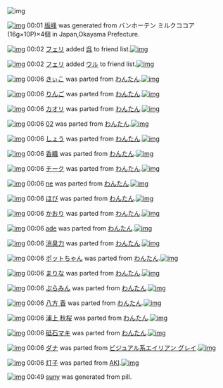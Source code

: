 ![img](http://gdrive-cdn.herokuapp.com/537b65a5bc09f0000721dda7/512px-barcode.png)

[![img](http://www.deviantsart.com/33tbfav.png)](http://www.barcodekanojo.com/kanojo/3192149/%E7%89%88%E5%B3%B0) 00:01 [版峰](http://www.barcodekanojo.com/kanojo/3192149/%E7%89%88%E5%B3%B0) was generated from バンホーテン ミルクココア (16g×10P)×4個 in Japan,Okayama Prefecture.

[![img](http://www.deviantsart.com/2ekpk5a.jpeg)](http://www.barcodekanojo.com/user/12204/%E3%83%95%E3%82%A7%E3%83%AA) 00:02 [フェリ](http://www.barcodekanojo.com/user/12204/%E3%83%95%E3%82%A7%E3%83%AA) added [呉](http://www.barcodekanojo.com/kanojo/3147837/%E5%91%89) to friend list.[![img](http://www.deviantsart.com/1crmk5q.png)](http://www.barcodekanojo.com/kanojo/3147837/%E5%91%89) 

[![img](http://www.deviantsart.com/2ekpk5a.jpeg)](http://www.barcodekanojo.com/user/12204/%E3%83%95%E3%82%A7%E3%83%AA) 00:02 [フェリ](http://www.barcodekanojo.com/user/12204/%E3%83%95%E3%82%A7%E3%83%AA) added [ウル](http://www.barcodekanojo.com/kanojo/37457/%E3%82%A6%E3%83%AB) to friend list.[![img](http://www.deviantsart.com/24uf4v1.png)](http://www.barcodekanojo.com/kanojo/37457/%E3%82%A6%E3%83%AB) 

[![img](http://www.deviantsart.com/3ta34ac.png)](http://www.barcodekanojo.com/kanojo/204553/%E3%81%8D%E3%81%83%E3%81%93) 00:06 [きぃこ](http://www.barcodekanojo.com/kanojo/204553/%E3%81%8D%E3%81%83%E3%81%93) was parted from [わんたん](http://www.barcodekanojo.com/kanojo/204553/%E3%81%8D%E3%81%83%E3%81%93).[![img](http://www.deviantsart.com/r8j348.jpeg)](http://www.barcodekanojo.com/user/274188/%E3%82%8F%E3%82%93%E3%81%9F%E3%82%93) 

[![img](http://www.deviantsart.com/nr57k.png)](http://www.barcodekanojo.com/kanojo/711874/%E3%82%8A%E3%82%93%E3%81%94) 00:06 [りんご](http://www.barcodekanojo.com/kanojo/711874/%E3%82%8A%E3%82%93%E3%81%94) was parted from [わんたん](http://www.barcodekanojo.com/kanojo/711874/%E3%82%8A%E3%82%93%E3%81%94).[![img](http://www.deviantsart.com/r8j348.jpeg)](http://www.barcodekanojo.com/user/274188/%E3%82%8F%E3%82%93%E3%81%9F%E3%82%93) 

[![img](http://www.deviantsart.com/2sgea5c.png)](http://www.barcodekanojo.com/kanojo/38804/%E3%82%AB%E3%82%AA%E3%83%AA) 00:06 [カオリ](http://www.barcodekanojo.com/kanojo/38804/%E3%82%AB%E3%82%AA%E3%83%AA) was parted from [わんたん](http://www.barcodekanojo.com/kanojo/38804/%E3%82%AB%E3%82%AA%E3%83%AA).[![img](http://www.deviantsart.com/r8j348.jpeg)](http://www.barcodekanojo.com/user/274188/%E3%82%8F%E3%82%93%E3%81%9F%E3%82%93) 

[![img](http://www.deviantsart.com/17mnj2n.png)](http://www.barcodekanojo.com/kanojo/39725/02) 00:06 [02](http://www.barcodekanojo.com/kanojo/39725/02) was parted from [わんたん](http://www.barcodekanojo.com/kanojo/39725/02).[![img](http://www.deviantsart.com/r8j348.jpeg)](http://www.barcodekanojo.com/user/274188/%E3%82%8F%E3%82%93%E3%81%9F%E3%82%93) 

[![img](http://www.deviantsart.com/1tflutl.png)](http://www.barcodekanojo.com/kanojo/299275/%E3%81%97%E3%82%87%E3%81%86) 00:06 [しょう](http://www.barcodekanojo.com/kanojo/299275/%E3%81%97%E3%82%87%E3%81%86) was parted from [わんたん](http://www.barcodekanojo.com/kanojo/299275/%E3%81%97%E3%82%87%E3%81%86).[![img](http://www.deviantsart.com/r8j348.jpeg)](http://www.barcodekanojo.com/user/274188/%E3%82%8F%E3%82%93%E3%81%9F%E3%82%93) 

[![img](http://www.deviantsart.com/289sn76.png)](http://www.barcodekanojo.com/kanojo/337837/%E9%A6%99%E7%B9%94) 00:06 [香織](http://www.barcodekanojo.com/kanojo/337837/%E9%A6%99%E7%B9%94) was parted from [わんたん](http://www.barcodekanojo.com/kanojo/337837/%E9%A6%99%E7%B9%94).[![img](http://www.deviantsart.com/r8j348.jpeg)](http://www.barcodekanojo.com/user/274188/%E3%82%8F%E3%82%93%E3%81%9F%E3%82%93) 

[![img](http://www.deviantsart.com/2d52kk8.png)](http://www.barcodekanojo.com/kanojo/317991/%E3%83%81%E3%83%BC%E3%82%AF) 00:06 [チーク](http://www.barcodekanojo.com/kanojo/317991/%E3%83%81%E3%83%BC%E3%82%AF) was parted from [わんたん](http://www.barcodekanojo.com/kanojo/317991/%E3%83%81%E3%83%BC%E3%82%AF).[![img](http://www.deviantsart.com/r8j348.jpeg)](http://www.barcodekanojo.com/user/274188/%E3%82%8F%E3%82%93%E3%81%9F%E3%82%93) 

[![img](http://www.deviantsart.com/2a38c0e.png)](http://www.barcodekanojo.com/kanojo/48347/ne) 00:06 [ne](http://www.barcodekanojo.com/kanojo/48347/ne) was parted from [わんたん](http://www.barcodekanojo.com/kanojo/48347/ne).[![img](http://www.deviantsart.com/r8j348.jpeg)](http://www.barcodekanojo.com/user/274188/%E3%82%8F%E3%82%93%E3%81%9F%E3%82%93) 

[![img](http://www.deviantsart.com/3bbs8oq.png)](http://www.barcodekanojo.com/kanojo/357571/%E3%81%BB%E3%81%B3) 00:06 [ほび](http://www.barcodekanojo.com/kanojo/357571/%E3%81%BB%E3%81%B3) was parted from [わんたん](http://www.barcodekanojo.com/kanojo/357571/%E3%81%BB%E3%81%B3).[![img](http://www.deviantsart.com/r8j348.jpeg)](http://www.barcodekanojo.com/user/274188/%E3%82%8F%E3%82%93%E3%81%9F%E3%82%93) 

[![img](http://www.deviantsart.com/1nmr4iu.png)](http://www.barcodekanojo.com/kanojo/53554/%E3%81%8B%E3%81%8A%E3%82%8A) 00:06 [かおり](http://www.barcodekanojo.com/kanojo/53554/%E3%81%8B%E3%81%8A%E3%82%8A) was parted from [わんたん](http://www.barcodekanojo.com/kanojo/53554/%E3%81%8B%E3%81%8A%E3%82%8A).[![img](http://www.deviantsart.com/r8j348.jpeg)](http://www.barcodekanojo.com/user/274188/%E3%82%8F%E3%82%93%E3%81%9F%E3%82%93) 

[![img](http://www.deviantsart.com/2hh0bin.png)](http://www.barcodekanojo.com/kanojo/56161/ade) 00:06 [ade](http://www.barcodekanojo.com/kanojo/56161/ade) was parted from [わんたん](http://www.barcodekanojo.com/kanojo/56161/ade).[![img](http://www.deviantsart.com/r8j348.jpeg)](http://www.barcodekanojo.com/user/274188/%E3%82%8F%E3%82%93%E3%81%9F%E3%82%93) 

[![img](http://www.deviantsart.com/2dobr1b.png)](http://www.barcodekanojo.com/kanojo/36332/%E6%B6%88%E8%87%AD%E5%8A%9B) 00:06 [消臭力](http://www.barcodekanojo.com/kanojo/36332/%E6%B6%88%E8%87%AD%E5%8A%9B) was parted from [わんたん](http://www.barcodekanojo.com/kanojo/36332/%E6%B6%88%E8%87%AD%E5%8A%9B).[![img](http://www.deviantsart.com/r8j348.jpeg)](http://www.barcodekanojo.com/user/274188/%E3%82%8F%E3%82%93%E3%81%9F%E3%82%93) 

[![img](http://www.deviantsart.com/1m9df1v.png)](http://www.barcodekanojo.com/kanojo/727623/%E3%83%9D%E3%83%83%E3%83%88%E3%81%A1%E3%82%83%E3%82%93) 00:06 [ポットちゃん](http://www.barcodekanojo.com/kanojo/727623/%E3%83%9D%E3%83%83%E3%83%88%E3%81%A1%E3%82%83%E3%82%93) was parted from [わんたん](http://www.barcodekanojo.com/kanojo/727623/%E3%83%9D%E3%83%83%E3%83%88%E3%81%A1%E3%82%83%E3%82%93).[![img](http://www.deviantsart.com/r8j348.jpeg)](http://www.barcodekanojo.com/user/274188/%E3%82%8F%E3%82%93%E3%81%9F%E3%82%93) 

[![img](http://www.deviantsart.com/erl1s3.png)](http://www.barcodekanojo.com/kanojo/2597330/%E3%81%BE%E3%82%8A%E3%81%AA) 00:06 [まりな](http://www.barcodekanojo.com/kanojo/2597330/%E3%81%BE%E3%82%8A%E3%81%AA) was parted from [わんたん](http://www.barcodekanojo.com/kanojo/2597330/%E3%81%BE%E3%82%8A%E3%81%AA).[![img](http://www.deviantsart.com/r8j348.jpeg)](http://www.barcodekanojo.com/user/274188/%E3%82%8F%E3%82%93%E3%81%9F%E3%82%93) 

[![img](http://www.deviantsart.com/2smdtub.png)](http://www.barcodekanojo.com/kanojo/571624/%E3%81%B7%E3%82%89%E3%81%BF%E3%82%93) 00:06 [ぷらみん](http://www.barcodekanojo.com/kanojo/571624/%E3%81%B7%E3%82%89%E3%81%BF%E3%82%93) was parted from [わんたん](http://www.barcodekanojo.com/kanojo/571624/%E3%81%B7%E3%82%89%E3%81%BF%E3%82%93).[![img](http://www.deviantsart.com/r8j348.jpeg)](http://www.barcodekanojo.com/user/274188/%E3%82%8F%E3%82%93%E3%81%9F%E3%82%93) 

[![img](http://www.deviantsart.com/3btfrq7.png)](http://www.barcodekanojo.com/kanojo/658374/%E5%85%AB%E6%96%B9%20%E9%A6%99) 00:06 [八方 香](http://www.barcodekanojo.com/kanojo/658374/%E5%85%AB%E6%96%B9%20%E9%A6%99) was parted from [わんたん](http://www.barcodekanojo.com/kanojo/658374/%E5%85%AB%E6%96%B9%20%E9%A6%99).[![img](http://www.deviantsart.com/r8j348.jpeg)](http://www.barcodekanojo.com/user/274188/%E3%82%8F%E3%82%93%E3%81%9F%E3%82%93) 

[![img](http://www.deviantsart.com/2e6alb7.png)](http://www.barcodekanojo.com/kanojo/657837/%E6%B5%A6%E4%B8%8A%20%E7%A7%8B%E6%A1%9C) 00:06 [浦上 秋桜](http://www.barcodekanojo.com/kanojo/657837/%E6%B5%A6%E4%B8%8A%20%E7%A7%8B%E6%A1%9C) was parted from [わんたん](http://www.barcodekanojo.com/kanojo/657837/%E6%B5%A6%E4%B8%8A%20%E7%A7%8B%E6%A1%9C).[![img](http://www.deviantsart.com/r8j348.jpeg)](http://www.barcodekanojo.com/user/274188/%E3%82%8F%E3%82%93%E3%81%9F%E3%82%93) 

[![img](http://www.deviantsart.com/1ia63p1.png)](http://www.barcodekanojo.com/kanojo/70752/%E7%A0%A5%E7%9F%B3%E3%83%9E%E3%82%AD) 00:06 [砥石マキ](http://www.barcodekanojo.com/kanojo/70752/%E7%A0%A5%E7%9F%B3%E3%83%9E%E3%82%AD) was parted from [わんたん](http://www.barcodekanojo.com/kanojo/70752/%E7%A0%A5%E7%9F%B3%E3%83%9E%E3%82%AD).[![img](http://www.deviantsart.com/r8j348.jpeg)](http://www.barcodekanojo.com/user/274188/%E3%82%8F%E3%82%93%E3%81%9F%E3%82%93) 

[![img](http://www.deviantsart.com/16o7qmn.png)](http://www.barcodekanojo.com/kanojo/3187798/%E3%83%80%E3%83%8A) 00:06 [ダナ](http://www.barcodekanojo.com/kanojo/3187798/%E3%83%80%E3%83%8A) was parted from [ビジュアル系エイリアン グレイ](http://www.barcodekanojo.com/kanojo/3187798/%E3%83%80%E3%83%8A).[![img](http://www.deviantsart.com/kj51e0.jpeg)](http://www.barcodekanojo.com/user/441/%E3%83%93%E3%82%B8%E3%83%A5%E3%82%A2%E3%83%AB%E7%B3%BB%E3%82%A8%E3%82%A4%E3%83%AA%E3%82%A2%E3%83%B3%20%E3%82%B0%E3%83%AC%E3%82%A4) 

[![img](http://www.deviantsart.com/3f2clo6.png)](http://www.barcodekanojo.com/kanojo/549974/%E7%81%AF%E5%AD%90) 00:06 [灯子](http://www.barcodekanojo.com/kanojo/549974/%E7%81%AF%E5%AD%90) was parted from [AKI](http://www.barcodekanojo.com/kanojo/549974/%E7%81%AF%E5%AD%90).[![img](http://www.deviantsart.com/1kc30mi.jpeg)](http://www.barcodekanojo.com/user/29842/AKI) 

[![img](http://www.deviantsart.com/1fo87jf.png)](http://www.barcodekanojo.com/kanojo/3192150/suny) 00:49 [suny](http://www.barcodekanojo.com/kanojo/3192150/suny) was generated from pill.

